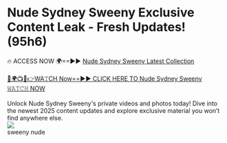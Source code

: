 # Nude Sydney Sweeny Exclusive Content Leak - Fresh Updates! (95h6)

🔥 ACCESS NOW 🌍==►► <a href="https://tinyurl.com/2mz8nhtm" rel="nofollow">Nude Sydney Sweeny Latest Collection</a>
<br><br>
[🔴🌍📺📱👉WA𝚃CH Now==►► CLICK HERE TO Nude Sydney Sweeny 𝚆𝙰𝚃𝙲𝙷 NOW](https://tinyurl.com/2mz8nhtm)
<br><br>
Unlock Nude Sydney Sweeny's private videos and photos today! Dive into the newest 2025 content updates and explore exclusive material you won’t find anywhere else.
<br>
<a href="https://tinyurl.com/2mz8nhtm" rel="nofollow" data-target="animated-image.originalLink"><img src="https://camo.githubusercontent.com/8a4f000d20f83aca3bf7ec5f350d767afa0574a8a352519fd8cfa583a6f93a33/68747470733a2f2f692e696d6775722e636f6d2f644a486b345a712e676966" data-canonical-src="https://i.imgur.com/dJHk4Zq.gif" style="max-width: 100%; display: inline-block;" data-target="animated-image.originalImage"></a>
<br>
sweeny nude